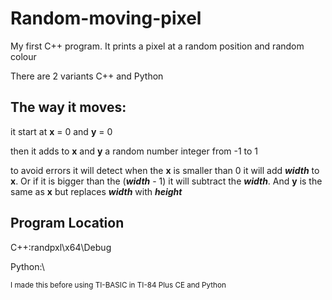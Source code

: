 # Random-moving-pixel

My first C++ program.
It prints a pixel at a random position and random colour

There are 2 variants C++ and Python

## The way it moves:

it start at **x** = 0 and **y** = 0

then it adds to **x** and **y** a random number integer from -1 to 1


to avoid errors it will detect when the **x** is smaller than 0 it will add ___width___ to **x**. Or if it is bigger than the (___width___ - 1) it will subtract the ___width___. And **y** is the same as **x** but replaces ___width___ with ___height___

## Program Location
C++:randpxl\x64\Debug

Python:\

<sup>I made this before using TI-BASIC in TI-84 Plus CE and Python</sup>
